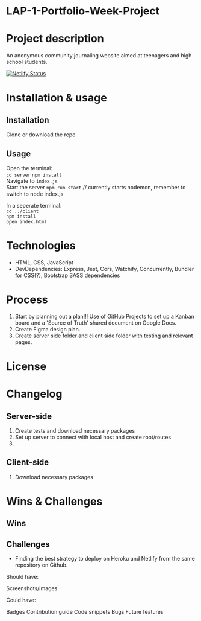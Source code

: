 # LAP-1-Portfolio-Week-Project
 
# Project description
An anonymous community journaling website aimed at teenagers and high school students. 

[![Netlify Status](https://api.netlify.com/api/v1/badges/d63b47cc-fca6-4c50-ade9-a5ace8eb2ece/deploy-status)](https://app.netlify.com/sites/wonderful-euler-8178b3/deploys)

# Installation & usage

## Installation
Clone or download the repo.

## Usage
Open the terminal:  
`cd server` 
`npm install`  
Navigate to `index.js`  
Start the server `npm run start`  // currently starts nodemon, remember to switch to node index.js     

In a seperate terminal:  
`cd ../client`  
`npm install`  
`open index.html`  

# Technologies
- HTML, CSS, JavaScript
- DevDependencies: Express, Jest, Cors, Watchify, Concurrently, Bundler for CSS(?), Bootstrap SASS dependencies

# Process 
1. Start by planning out a plan!!! Use of GitHub Projects to set up a Kanban board and a 'Source of Truth' shared document on Google Docs.
2. Create Figma design plan.
3. Create server side folder and client side folder with testing and relevant pages.

# License

# Changelog

## Server-side
1. Create tests and download necessary packages 
2. Set up server to connect with local host and create root/routes  
3. 

## Client-side
1. Download necessary packages

# Wins & Challenges

## Wins
## Challenges
- Finding the best strategy to deploy on Heroku and Netlify from the same repository on Github.

Should have:

Screenshots/Images

Could have:

Badges
Contribution guide
Code snippets
Bugs
Future features
